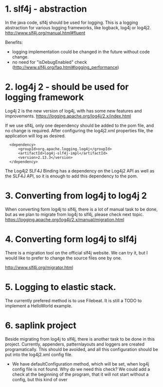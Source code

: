 # 1. slf4j - abstraction

In the java code, slf4j should be used for logging. This is a logging abstraction for various logging frameworks, like logback, log4j or log4j2. http://www.slf4j.org/manual.html#fluent
		
Benefits:
- logging implementation could be changed in the future without code change.
- no need for "isDebugEnabled" check (http://www.slf4j.org/faq.html#logging_performance)



# 2. log4j 2 - should be used for logging framework

Log4j 2 is the new version of log4j, with has some new features and improvements. https://logging.apache.org/log4j/2.x/index.html

If we use slf4j, only one dependency should be added to the pom file, and no change is required. After configuring the log4j2.xml properties file, the application will log as desired.

      <dependency>
          <groupId>org.apache.logging.log4j</groupId>
          <artifactId>log4j-slf4j-impl</artifactId>
          <version>2.13.3</version>
      </dependency>
			
The Log4j2 SLF4J Binding has a dependency on the Log4j2 API as well as the SLF4J API, so it is enough to add this dependency to the pom.



# 3. Converting from log4j to log4j 2

When converting form log4j to slf4j, there is a lot of manual task to be done, but as we plan to migrate from log4j to slf4j, please check next topic.
https://logging.apache.org/log4j/2.x/manual/migration.html



# 4.  Converting form log4j to slf4j

There is a migration tool on the official slf4j website. We can try it, but I would like to prefer to change the source files one by one.

http://www.slf4j.org/migrator.html



# 5. Logging to elastic stack.

The currently prefered method is to use Filebeat. It is still a TODO to implement a HelloWorld example.



# 6. saplink project


Beside migrating from log4j to slf4j, there is another task to be done in this project.
Currently, appenders, patternlayouts and loggers are created programatically. This should be avoided, and all this configuration should be put into the log4j2.xml config file.


- We have defaultConfiguration method, which will be set, when log4j config file is not found. Why do we need this check? We could add a check at the beginning of the program, that it will not start without a config, but this kind of over

